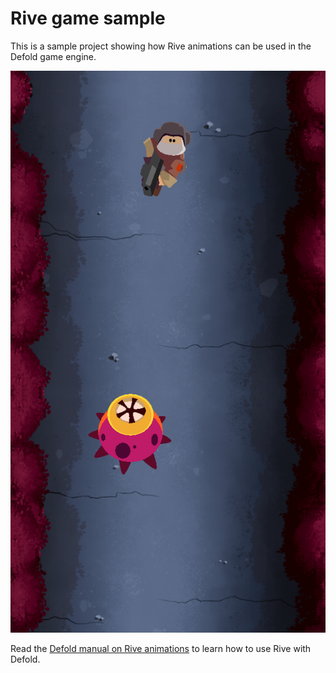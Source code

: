 # Rive game sample
This is a sample project showing how Rive animations can be used in the Defold game engine.

![](screenshot.png)

Read the [Defold manual on Rive animations](https://www,defold.com/extension-rive) to learn how to use Rive with Defold.
